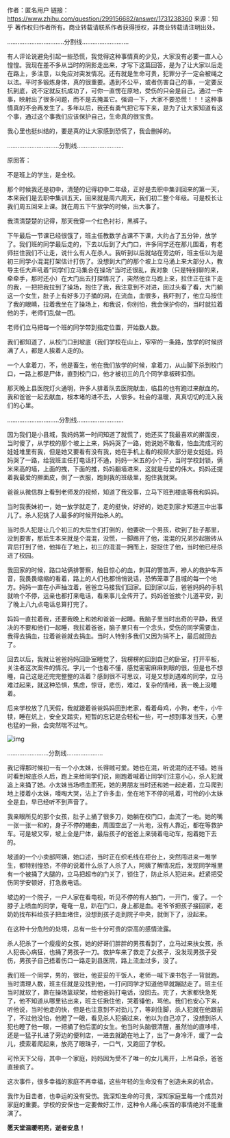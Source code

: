 作者：匿名用户
链接：https://www.zhihu.com/question/299156682/answer/1731238360
来源：知乎
著作权归作者所有。商业转载请联系作者获得授权，非商业转载请注明出处。



……………………………分割线………………………

有人评论说避免引起一些恐慌，我觉得这种事情真的少见，大家没有必要一直人心惶惶。我现在差不多从当时的阴影走出来，才写下这篇回答，是为了让大家以后走在路上，多注意，以免应对突发情况。还有就是生命可贵，犯罪分子一定会被绳之以法。平时多锻炼身体，真的很重要。遇到不公平，或者伤害自己的事，一定要反抗到底，说不定就反抗成功了，可你一直愣在原地，受伤的只会是自己。通过一件事，映射出了很多问题，而不是去掩盖它。强调一下，大家不要恐慌！！！这种事情真的不会再发生了。多年以后，我还有勇气把它写下来，是为了让大家知道有这个事，通过这个事我们应该保护自己，生命真的很宝贵。

我心里也挺纠结的，要是真的让大家感到恐慌了，我会删掉的。

…………………………分割线………………………

原回答：

不是班上的学生，是全校。

那个时候我还是初中，清楚的记得初中二年级，正好是去职中集训回来的第一天，本来我们是去职中集训五天，回来就是周六周天，我们初二整个年级。可是校长让我们周五回来上课。就在周五下午放学的时候，出大事了。

我清清楚楚的记得，那天我穿一个红色衬衫，黑裤子。

下午最后一节课已经很饿了，班主任教数学占课不下课，大约占了五分钟，放学了。我们班的同学最后走的，下去以后到了大门口，许多同学还在那儿围着，有老师拦住我们不让走，说什么有人在杀人。我听到以后就站在旁边听，班主任以为是初三同学小混混打架估计打伤了。没想到大门的那个坡上立马涌上来大部分人，教导主任大声吼着“同学们立马集合在操场”当时还很乱，我对象（只是特别聊的来，牵牵手，那时还小）在大门出去打探情况了，突然他立马跑上来，拉住正在往下走的我，一把把我拉到了操场，抱住了我，我注意到不对进，回过头看了看，大门躺这一个女生，肚子上有好多刀子捅的洞，在流血，血很多，我吓到了，他立马按住了我的眼睛，拉着我坐在了操场上，和我说，你别怕，我会保护你的，当时就拉着他的手，老师们乱做一团。

老师们立马把每一个班的同学带到指定位置，开始数人数。

我们都知道了，从校门口到坡底（我们学校在山上，窄窄的一条路，放学的时候挤满了人，都是人挨着人走的)。

一个人拿着刀，不，他是畜生，他在我们放学的时候，拿着刀，从山脚下杀到校门口，一路上都是尸体，直到校门口，他才被初三的几个同学拿板砖扣倒。

那天晚上县医院灯火通明，许多人排着队去医院献血，临县的也有跑过来献血的。我和爸爸一起去献血，根本堵的进不去，人很多。社会的温暖，真真切切的流入我们的心里。

…………………………分割线………………………

因为我们是小县城，我妈妈第一时间知道了就慌了，她还买了我最喜欢的擀面皮，当时傻了，从学校的那个坡上上来，妈妈哭了一路，她说她不敢看，怕血流成河的娃娃堆里有我，但是她又要看有没有我，她在手机上看的视频大部分是女娃娃。妈妈哭了一路，给我班主任打电话打不通，妈妈一米五的小个子，当时学校封锁，俩米来高的墙，上面的拽，下面的推，妈妈翻墙进来，这就是母爱的伟大。妈妈还提着我最爱的擀面皮，倒了一衣服，跑到我的班级里，抱住我就哭。

爸爸从微信群上看到老师发的视频，知道了我没事，立马下班到楼底等我和妈妈。

当时我表妹初一，她一放学就走了，走的挺快，好好的，她走到家才知道三中出事儿了。杀人犯挑了人最多的时候开始杀人的。

当时杀人犯是让几个初三的大后生们打倒的，他要砍一个男孩，砍到了肚子那里，没到要害，那后生本来就是个混混，没慌，一脚踢开了他，混混的兄弟抄起搬砖从背后打到了他，他摔在了地上，初三的混混一拥而上，捉捉住了他，当时他已经杀进了校园。

我回家的时候，路口站俩排警察，触目惊心的血，刺耳的警笛声，襂人的救护车声音，我畏畏缩缩的看着，路上的人们也都悄悄说话，恐怖笼罩了县城的每一个地方。妈妈一直在小声抽泣着，爸爸立马接我们回家。回到家以后，爸爸妈妈的手机就响个不停，远亲也都打来电话，看来事儿全传开了。妈妈爸爸挨个儿道平安，到了晚上八九点电话总算打完了。

妈妈一直拉着我，还要我晚上和她和爸爸一起睡。我脑子里当时出奇的平静，我坚决的不要和他们一起睡，我拉着爸爸，脑子里只有一个念头，受伤的同学需要血，我得去捐血，拉着爸爸就去捐血。当时人特别多我们又因为捐不上，最后就回去了。

回去以后，我就让爸爸妈妈回卧室睡觉了，我楞楞的回到自己的卧室，打开平板，关注者这次案件的情况。字儿一个也看不懂，感觉密密麻麻刺眼的很，但是也不想睡，自己这是还完完整整的活着？感到很不可思议，可是又想到遇难的同学，立马难过起来，就这种恐惧，焦虑，惊讶，悲伤，难过，复杂的情绪，我一晚上没睡着。

后来学校放了几天假，我就跟着爸爸妈妈回到老家，看着母鸡，小狗，老牛，小牛犊，睡在炕上，安全又踏实，短暂的忘记是会轻松一些，可一想到事发当天，心里也猛的一揪，会突然喘不过气。

![img](D:\projects\note\项目\素材簿\连环杀人.assets\v2-8465d70aa19d892bc2663cab3e6dda83_hd.jpg)

……………………分割线…………………

我记得那时候初一有一个小太妹，长得贼可爱。她也在混，听说混的还不错。她当时看到坡底杀人后，跑上来给同学们说，刚跑着喊着让同学们注意小心，杀人犯就追上来捅了她。小太妹当场喷血而死，她的男朋友当时还和她一起走着，立马爬到地上搂着小太妹，嚎啕大哭，沾上了许多血，坐在地下不停的吼着，可怜的小太妹全是血，早已经听不到声音了。

我亲眼所见的那个女孩，肚子上捅了很多刀，她躺在校门口，血流了一地。她的嘴一张一张一和的，身子不停的蜷曲，周围空出了一片地，没有人靠近，都在等救护车。可是坡又窄，坡上全是尸体，最后孩子的爸爸上来骑着电动车，抱着她下去的。

坡道的一个小卖部阿姨，她口述，当时正在织毛线在柜台上，突然闯进来一堆学生，都特别惶恐，不停的说着什么杀了人杀了人，阿姨了解情况后，发现同学堆里有一个被捅了大腿的，立马把超市的门关了，锁住了，防止杀人犯进来。赶紧把受伤同学安顿好，打急救电话。

坡边的一个院子，一户人家在看电视，听见不停的有人拍门，一开门，傻了。一个脖子上喷血的同学，奄奄一息，趴在门口，身上都是血。老爷爷把孩子接回家，老奶奶找布料给孩子把血堵住，没想到孩子走到院子中央，就倒下了，没起来。

在这种十分危险的处境，总有一些十分可贵的崇高的感情流露。

杀人犯杀了一个瘦瘦的女孩，她的好哥们胖胖的男孩看到了，立马过来扶女孩，杀人犯丧心病狂，也捅了男孩子一刀。救护车来了救走了女孩子，没发现男孩子受伤，男孩子自己捂着伤口一路走到县医院，路上流血过多，没了。

我们班一个同学，男的，很壮，他妥妥的干饭人，老师一喊下课书包子一背就跑。当时清理人数，班主任就是没找到他，一打问同学才知道他早就蹦跶走了。班主任当时就软了，靠在操场篮球架，给他爸妈打电话，没回去。完了，大家都快急死了，他不知道从哪里钻出来，班主任揪住他，哭着锤他，骂他。我们也安心下来，听他说，当时他走的快，但是也注意到不对劲儿了，等刹住脚，杀人犯就在他跟前了，不过他没怕，他瞪了一眼，看见杀人犯捅过来，他以为自己凉了，没想到杀人犯也瞪了他一眼，一把捅了他后面的女生。他当时头脑很清醒，虽然怕的直哆嗦，还是一猛子扎进了旁边的便利店，一进去就跪在地上了，出了一身冷汗，缓了一会儿，摸索着爬起来，放亮了眼珠子，一口气，又跑回了学校。

可怜天下父母，其中一个家庭，妈妈因为受不了唯一的女儿离开，上吊自杀，爸爸直接疯了。

这次事件，很多幸福的家庭不再幸福，这些年轻的生命没有了创造未来的机会。

我作为目击者，也幸运的没有受伤。我深知生命的可贵，深知家庭里每一个成员对家庭的重要。学校的安保也一定要做好工作，这种令人痛心疾首的事情绝对不能重演了。

**愿天堂温暖明亮，逝者安息！**